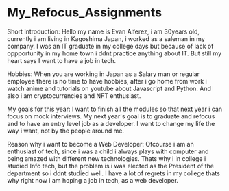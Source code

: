 # My_Refocus_Assignments

Short Introduction:
  Hello my name is Evan Alferez, i am 30years old, currently i am living in Kagoshima Japan, i worked as a saleman in my company. I was an IT graduate in my
  college days but because of lack of oppportunity in my home town i ddnt practice anything about IT. But still my heart says I want to have a job in tech.
  
Hobbies:
  When you are working in Japan as a Salary man or regular employee there is no time to have hobbies, after i go home from work i watch anime and tutorials
  on youtube about Javascript and Python. And also i am cryptocurrencies and NFT enthusiast.
  
My goals for this year:
  I want to finish all the modules so that next year i can focus on mock interviews.
  My next year's goal is to graduate and refocus and to have an entry level job as a developer.
  I want to change my life the way i want, not by the people around me.
  
Reason why i want to become a Web Developer:
  Ofcourse i am an enthusiast of tech, since i was a child i always plays with computer and being amazed with different new technologies.
  Thats why i in college i studied Info tech, but the problem is i was elected as the President of the department so i ddnt studied well.
  I have a lot of regrets in my college thats why right now i am hoping a job in tech, as a web developer.

